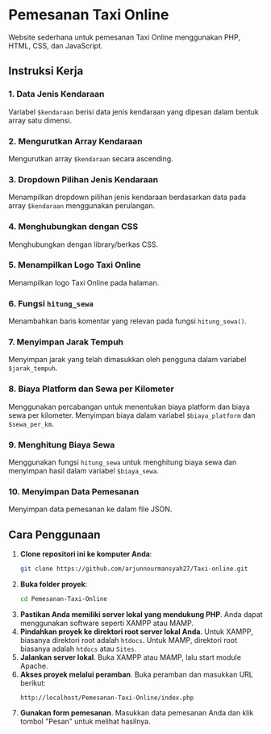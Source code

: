 # Pemesanan Taxi Online

Website sederhana untuk pemesanan Taxi Online menggunakan PHP, HTML, CSS, dan JavaScript.

## Instruksi Kerja

### 1. Data Jenis Kendaraan
Variabel `$kendaraan` berisi data jenis kendaraan yang dipesan dalam bentuk array satu dimensi.

### 2. Mengurutkan Array Kendaraan
Mengurutkan array `$kendaraan` secara ascending.

### 3. Dropdown Pilihan Jenis Kendaraan
Menampilkan dropdown pilihan jenis kendaraan berdasarkan data pada array `$kendaraan` menggunakan perulangan.

### 4. Menghubungkan dengan CSS
Menghubungkan dengan library/berkas CSS.

### 5. Menampilkan Logo Taxi Online
Menampilkan logo Taxi Online pada halaman.

### 6. Fungsi `hitung_sewa`
Menambahkan baris komentar yang relevan pada fungsi `hitung_sewa()`.

### 7. Menyimpan Jarak Tempuh
Menyimpan jarak yang telah dimasukkan oleh pengguna dalam variabel `$jarak_tempuh`.

### 8. Biaya Platform dan Sewa per Kilometer
Menggunakan percabangan untuk menentukan biaya platform dan biaya sewa per kilometer. Menyimpan biaya dalam variabel `$biaya_platform` dan `$sewa_per_km`.

### 9. Menghitung Biaya Sewa
Menggunakan fungsi `hitung_sewa` untuk menghitung biaya sewa dan menyimpan hasil dalam variabel `$biaya_sewa`.

### 10. Menyimpan Data Pemesanan
Menyimpan data pemesanan ke dalam file JSON.


## Cara Penggunaan

1. **Clone repositori ini ke komputer Anda**:
    ```bash
    git clone https://github.com/arjunnourmansyah27/Taxi-online.git
    ```
2. **Buka folder proyek**:
    ```bash
    cd Pemesanan-Taxi-Online
    ```
3. **Pastikan Anda memiliki server lokal yang mendukung PHP**. Anda dapat menggunakan software seperti XAMPP atau MAMP.
4. **Pindahkan proyek ke direktori root server lokal Anda**. Untuk XAMPP, biasanya direktori root adalah `htdocs`. Untuk MAMP, direktori root biasanya adalah `htdocs` atau `Sites`.
5. **Jalankan server lokal**. Buka XAMPP atau MAMP, lalu start module Apache.
6. **Akses proyek melalui peramban**. Buka peramban dan masukkan URL berikut:
    ```
    http://localhost/Pemesanan-Taxi-Online/index.php
    ```
7. **Gunakan form pemesanan**. Masukkan data pemesanan Anda dan klik tombol "Pesan" untuk melihat hasilnya.
